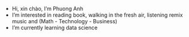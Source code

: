 - Hi, xin chào, I’m Phuong Anh
- I’m interested in reading book, walking in the fresh air, listening remix music and (Math - Technology - Business)
- I’m currently learning data science
